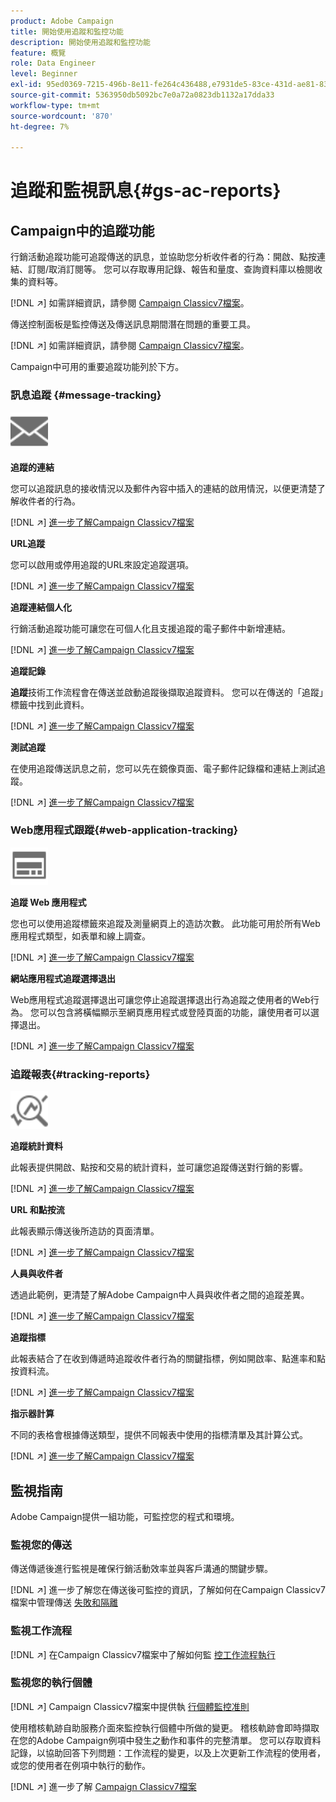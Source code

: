 ```yaml
---
product: Adobe Campaign
title: 開始使用追蹤和監控功能
description: 開始使用追蹤和監控功能
feature: 概覽
role: Data Engineer
level: Beginner
exl-id: 95ed0369-7215-496b-8e11-fe264c436488,e7931de5-83ce-431d-ae81-83793d257550
source-git-commit: 5363950db5092bc7e0a72a0823db1132a17dda33
workflow-type: tm+mt
source-wordcount: '870'
ht-degree: 7%

---
```


# 追蹤和監視訊息{#gs-ac-reports}

## Campaign中的追蹤功能

行銷活動追蹤功能可追蹤傳送的訊息，並協助您分析收件者的行為：開啟、點按連結、訂閱/取消訂閱等。 您可以存取專用記錄、報告和量度、查詢資料庫以檢閱收集的資料等。

[!DNL :arrow_upper_right:]  如需詳細資訊，請參閱 [Campaign Classicv7檔案](https://experienceleague.adobe.com/docs/campaign-classic/using/getting-started/profile-management/editing-a-profile.html?lang=en#tracking-tab)。

傳送控制面板是監控傳送及傳送訊息期間潛在問題的重要工具。

[!DNL :arrow_upper_right:] 如需詳細資訊，請參閱 [Campaign Classicv7檔案](https://experienceleague.adobe.com/docs/campaign-classic/using/sending-messages/monitoring-deliveries/delivery-dashboard.html?lang=en#sending-messages)。

Campaign中可用的重要追蹤功能列於下方。

### 訊息追蹤 {#message-tracking}

<img src="assets/do-not-localize/icon-message-tracking.svg" width="60px">

**追蹤的連結**

您可以追蹤訊息的接收情況以及郵件內容中插入的連結的啟用情況，以便更清楚了解收件者的行為。

[!DNL :arrow_upper_right:] [進一步了解Campaign Classicv7檔案](https://experienceleague.adobe.com/docs/campaign-classic/using/sending-messages/tracking-messages/how-to-configure-tracked-links.html?lang=en#sending-messages)

**URL追蹤**

您可以啟用或停用追蹤的URL來設定追蹤選項。

[!DNL :arrow_upper_right:] [進一步了解Campaign Classicv7檔案](https://experienceleague.adobe.com/docs/campaign-classic/using/sending-messages/tracking-messages/personalizing-url-tracking.html?lang=en#sending-messages)


**追蹤連結個人化**

行銷活動追蹤功能可讓您在可個人化且支援追蹤的電子郵件中新增連結。

[!DNL :arrow_upper_right:] [進一步了解Campaign Classicv7檔案](https://experienceleague.adobe.com/docs/campaign-classic/using/sending-messages/tracking-messages/tracking-personalized-links/tracking-personalized-links.html?lang=en#sending-messages)

**追蹤記錄**

**追蹤**&#x200B;技術工作流程會在傳送並啟動追蹤後擷取追蹤資料。 您可以在傳送的「追蹤」標籤中找到此資料。

[!DNL :arrow_upper_right:] [進一步了解Campaign Classicv7檔案](https://experienceleague.adobe.com/docs/campaign-classic/using/sending-messages/tracking-messages/accessing-the-tracking-logs.html?lang=en#sending-messages)

**測試追蹤**

在使用追蹤傳送訊息之前，您可以先在鏡像頁面、電子郵件記錄檔和連結上測試追蹤。

[!DNL :arrow_upper_right:] [進一步了解Campaign Classicv7檔案](https://experienceleague.adobe.com/docs/campaign-classic/using/sending-messages/tracking-messages/testing-tracking.html?lang=en#sending-messages)

### Web應用程式跟蹤{#web-application-tracking}

<img src="assets/do-not-localize/icon-web-app.svg" width="60px">

**追蹤 Web 應用程式**

您也可以使用追蹤標籤來追蹤及測量網頁上的造訪次數。 此功能可用於所有Web應用程式類型，如表單和線上調查。

[!DNL :arrow_upper_right:] [進一步了解Campaign Classicv7檔案](https://experienceleague.adobe.com/docs/campaign-classic/using/designing-content/web-applications/tracking-a-web-application.html?lang=en#designing-content)

**網站應用程式追蹤選擇退出**

Web應用程式追蹤選擇退出可讓您停止追蹤選擇退出行為追蹤之使用者的Web行為。 您可以包含將橫幅顯示至網頁應用程式或登陸頁面的功能，讓使用者可以選擇退出。

[!DNL :arrow_upper_right:] [進一步了解Campaign Classicv7檔案](https://experienceleague.adobe.com/docs/campaign-classic/using/designing-content/web-applications/web-application-tracking-opt-out.html?lang=en#designing-content)

### 追蹤報表{#tracking-reports}

<img src="assets/do-not-localize/icon_monitor.svg" width="60px">

**追蹤統計資料**

此報表提供開啟、點按和交易的統計資料，並可讓您追蹤傳送對行銷的影響。

[!DNL :arrow_upper_right:] [進一步了解Campaign Classicv7檔案](https://experienceleague.adobe.com/docs/campaign-classic/using/sending-messages/tracking-messages/about-message-tracking.html?lang=en#tracking-reports)

**URL 和點按流**

此報表顯示傳送後所造訪的頁面清單。

[!DNL :arrow_upper_right:] [進一步了解Campaign Classicv7檔案](https://experienceleague.adobe.com/docs/campaign-classic/using/reporting/reports-on-deliveries/delivery-reports.html?lang=en#urls-and-click-streams)

**人員與收件者**

透過此範例，更清楚了解Adobe Campaign中人員與收件者之間的追蹤差異。

[!DNL :arrow_upper_right:] [進一步了解Campaign Classicv7檔案](https://experienceleague.adobe.com/docs/campaign-classic/using/reporting/reports-on-deliveries/person-people-recipients.html?lang=en#reporting)

**追蹤指標**

此報表結合了在收到傳遞時追蹤收件者行為的關鍵指標，例如開啟率、點進率和點按資料流。

[!DNL :arrow_upper_right:] [進一步了解Campaign Classicv7檔案](https://experienceleague.adobe.com/docs/campaign-classic/using/reporting/reports-on-deliveries/delivery-reports.html?lang=en#reporting)

**指示器計算**

不同的表格會根據傳送類型，提供不同報表中使用的指標清單及其計算公式。

[!DNL :arrow_upper_right:] [進一步了解Campaign Classicv7檔案](https://experienceleague.adobe.com/docs/campaign-classic/using/reporting/reports-on-deliveries/indicator-calculation.html?lang=en#reporting)

## 監視指南

Adobe Campaign提供一組功能，可監控您的程式和環境。

### 監視您的傳送

傳送傳遞後進行監視是確保行銷活動效率並與客戶溝通的關鍵步驟。 

[!DNL :arrow_upper_right:] 進一步了解您在傳送後可監控的資訊，了解如何在Campaign Classicv7檔案中管理傳送 [失敗和隔離](https://experienceleague.adobe.com/docs/campaign-classic/using/sending-messages/monitoring-deliveries/about-delivery-monitoring.html?lang=en#sending-messages)

### 監視工作流程

[!DNL :arrow_upper_right:] 在Campaign Classicv7檔案中了解如何監  [控工作流程執行](https://experienceleague.adobe.com/docs/campaign-classic/using/automating-with-workflows/monitoring-workflows/monitoring-workflow-execution.html?lang=en#automating-with-workflows)

### 監視您的執行個體

[!DNL :arrow_upper_right:] Campaign Classicv7檔案中提供執 [行個體監控准則](https://experienceleague.adobe.com/docs/campaign-classic/using/monitoring-campaign-classic/introduction/monitoring-guidelines.html?lang=en#monitoring-campaign-classic)

使用稽核軌跡自助服務介面來監控執行個體中所做的變更。 稽核軌跡會即時擷取在您的Adobe Campaign例項中發生之動作和事件的完整清單。 您可以存取資料記錄，以協助回答下列問題：工作流程的變更，以及上次更新工作流程的使用者，或您的使用者在例項中執行的動作。

[!DNL :arrow_upper_right:] 進一步了解  [Campaign Classicv7檔案](https://experienceleague.adobe.com/docs/campaign-classic/using/monitoring-campaign-classic/production-procedures/audit-trail.html?lang=en#accessing-audit-trail)
